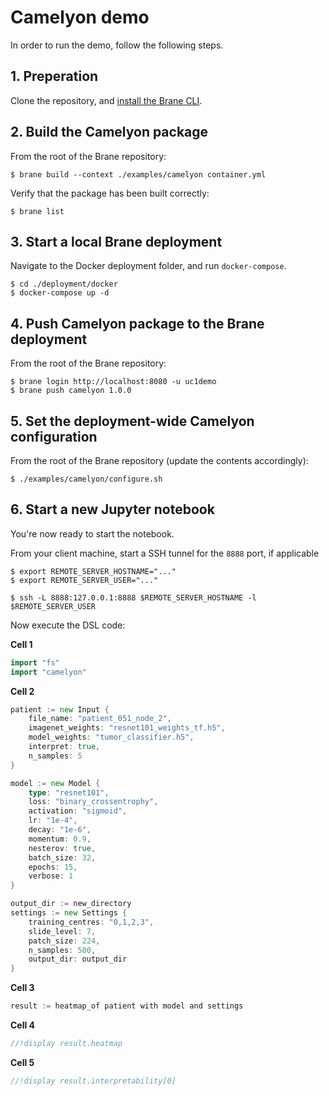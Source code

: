 # Camelyon demo
In order to run the demo, follow the following steps.

## 1. Preperation
Clone the repository, and [install the Brane CLI](https://onnovalkering.github.io/brane/installation).

## 2. Build the Camelyon package
From the root of the Brane repository:
```shell
$ brane build --context ./examples/camelyon container.yml
```

Verify that the package has been built correctly:
```shell
$ brane list
```

## 3. Start a local Brane deployment
Navigate to the Docker deployment folder, and run `docker-compose`.
```shell
$ cd ./deployment/docker
$ docker-compose up -d
```

## 4. Push Camelyon package to the Brane deployment
From the root of the Brane repository:
```shell
$ brane login http://localhost:8080 -u uc1demo
$ brane push camelyon 1.0.0
```

## 5. Set the deployment-wide Camelyon configuration
From the root of the Brane repository (update the contents accordingly):
```shell
$ ./examples/camelyon/configure.sh
```

## 6. Start a new Jupyter notebook
You're now ready to start the notebook. 

From your client machine, start a SSH tunnel for the `8888` port, if applicable 
```shell
$ export REMOTE_SERVER_HOSTNAME="..."
$ export REMOTE_SERVER_USER="..."

$ ssh -L 8888:127.0.0.1:8888 $REMOTE_SERVER_HOSTNAME -l $REMOTE_SERVER_USER
```

Now execute the DSL code:

__Cell 1__
```go
import "fs"
import "camelyon"
```

__Cell 2__
```go
patient := new Input {
    file_name: "patient_051_node_2",
    imagenet_weights: "resnet101_weights_tf.h5",
    model_weights: "tumor_classifier.h5",
    interpret: true,
    n_samples: 5
}

model := new Model {
    type: "resnet101",
    loss: "binary_crossentrophy",
    activation: "sigmoid",
    lr: "1e-4",
    decay: "1e-6",
    momentum: 0.9,
    nesterov: true,
    batch_size: 32,
    epochs: 15,
    verbose: 1
}

output_dir := new_directory
settings := new Settings {
    training_centres: "0,1,2,3",
    slide_level: 7,
    patch_size: 224,
    n_samples: 500,
    output_dir: output_dir
}
```

__Cell 3__
```go
result := heatmap_of patient with model and settings
```

__Cell 4__
```go
//!display result.heatmap
```

__Cell 5__
```go
//!display result.interpretability[0]
```
